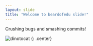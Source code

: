```yaml
---
layout: slide
title: "Welcome to beardofedu slide!"
---
```


Crushing bugs and smashing commits!

![dinotocat](https://octodex.github.com/images/dinotocat.png)
{: .center}
